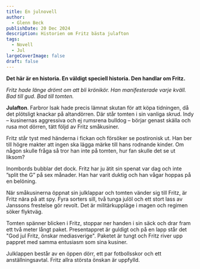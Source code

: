 ```yaml
---
title: En julnovell
author:
  - Glenn Beck
publishDate: 20 Dec 2024
description: Historien om Fritz bästa julafton
tags:
  - Novell
  - Jul
largeCoverImage: false
draft: false
---
```

**Det här är en historia. En väldigt speciell historia. Den handlar om Fritz.**

*Fritz hade länge drömt om att bli krönikör. Han manifesterade varje kväll. Bad till gud. Bad till tomten.* 

**Julafton**. Farbror Isak hade precis lämnat skutan för att köpa tidningen, då det plötsligt knackar på altandörren. Där står tomten i sin vanliga skrud. Indy – kusinernas aggressiva och ej rumsrena bulldog – börjar genast skälla och rusa mot dörren, tätt följd av Fritz småkusiner.

Fritz står tyst med händerna i fickan och försöker se postironisk ut. Han ber till högre makter att ingen ska lägga märke till hans rodnande kinder. Om någon skulle fråga så tror han inte på tomten, hur fan skulle det se ut liksom? 

Inombords bubblar det dock. Fritz har ju ätit sin spenat var dag och inte ”split the G” på sex månader. Han har varit duktig och han vågar hoppas på en belöning.

När småkusinerna öppnat sin julklappar och tomten vänder sig till Fritz, är Fritz nära på att spy. Fyra sorters sill, två tunga julöl och ett stort lass av Janssons frestelse gör revolt. Det är militärkuppläge i magen och regimen söker flyktväg.

Tomten spänner blicken i Fritz, stoppar ner handen i sin säck och drar fram ett två meter långt paket. Presentappret är guldigt och på en lapp står det "God jul Fritz, önskar mediasverige". Paketet är tungt och Fritz river upp pappret med samma entusiasm som sina kusiner. 

Julklappen består av en öppen dörr, ett par fotbollsskor och ett anställningsavtal. Fritz allra största önskan är uppfylld.
